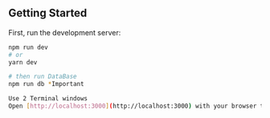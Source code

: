 
## Getting Started

First, run the development server:

```bash
npm run dev
# or
yarn dev

# then run DataBase
npm run db *Important

Use 2 Terminal windows
Open [http://localhost:3000](http://localhost:3000) with your browser to see the result.
